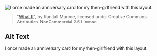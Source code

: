 ![I once made an anniversary card for my then-girlfriend with this layout.](https://imgs.xkcd.com/comics/what_if.jpg)
> "[What If](https://xkcd.com/17/)", by Randall Munroe, licensed under Creative Commons Attribution-NonCommercial 2.5 License

## Alt Text
I once made an anniversary card for my then-girlfriend with this layout.
